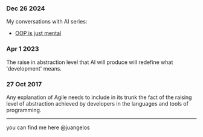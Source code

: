 ### Dec 26 2024

My conversations with AI series:
- [OOP is just mental](oop-is-mental.md)

### Apr 1 2023
The raise in abstraction level that AI will 
produce will redefine what 'development' means.

### 27 Oct 2017 
Any explanation of Agile needs to include in 
its trunk the fact of the raising level of 
abstraction achieved by developers in the 
languages and tools of programming.



---

you can find me here @juangelos
